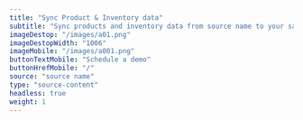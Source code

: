 ```yaml
---
title: "Sync Product & Inventory data"
subtitle: "Sync products and inventory data from source name to your sales channel(s)"
imageDestop: "/images/a01.png"
imageDestopWidth: "1006"
imageMobile: "/images/a001.png"
buttonTextMobile: "Schedule a demo"
buttonHrefMobile: "/"
source: "source name"
type: "source-content"
headless: true
weight: 1
---
```

